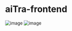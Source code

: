 # aiTra-frontend

![image](https://github.com/zzznext/aiTra-frontend/assets/100187018/4078fe31-4ff9-4b1e-a531-93399f74e4cc)
![image](https://github.com/zzznext/aiTra-frontend/assets/100187018/fb7a7573-5206-4a45-a932-1c423e4f4d74)
